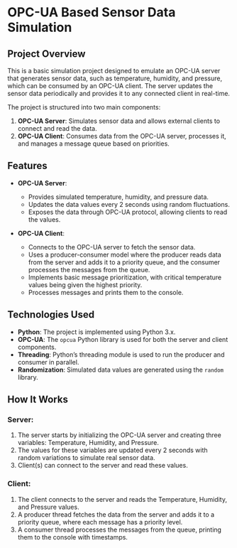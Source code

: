 # OPC-UA Based Sensor Data Simulation

## Project Overview

This is a basic simulation project designed to emulate an OPC-UA server that generates sensor data, such as temperature, humidity, and pressure, which can be consumed by an OPC-UA client. The server updates the sensor data periodically and provides it to any connected client in real-time.

The project is structured into two main components:
1. **OPC-UA Server**: Simulates sensor data and allows external clients to connect and read the data.
2. **OPC-UA Client**: Consumes data from the OPC-UA server, processes it, and manages a message queue based on priorities.

## Features

- **OPC-UA Server**: 
  - Provides simulated temperature, humidity, and pressure data.
  - Updates the data values every 2 seconds using random fluctuations.
  - Exposes the data through OPC-UA protocol, allowing clients to read the values.
  
- **OPC-UA Client**: 
  - Connects to the OPC-UA server to fetch the sensor data.
  - Uses a producer-consumer model where the producer reads data from the server and adds it to a priority queue, and the consumer processes the messages from the queue.
  - Implements basic message prioritization, with critical temperature values being given the highest priority.
  - Processes messages and prints them to the console.

## Technologies Used

- **Python**: The project is implemented using Python 3.x.
- **OPC-UA**: The `opcua` Python library is used for both the server and client components.
- **Threading**: Python’s threading module is used to run the producer and consumer in parallel.
- **Randomization**: Simulated data values are generated using the `random` library.

## How It Works

### Server:
1. The server starts by initializing the OPC-UA server and creating three variables: Temperature, Humidity, and Pressure.
2. The values for these variables are updated every 2 seconds with random variations to simulate real sensor data.
3. Client(s) can connect to the server and read these values.

### Client:
1. The client connects to the server and reads the Temperature, Humidity, and Pressure values.
2. A producer thread fetches the data from the server and adds it to a priority queue, where each message has a priority level.
3. A consumer thread processes the messages from the queue, printing them to the console with timestamps.

